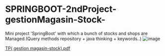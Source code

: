 # SPRINGBOOT-2ndProject-gestionMagasin-Stock-
Mini project 'SpringBoot' with which a bunch of stocks and shops are Managed.(Query methods repository + java thinking + keywords..) 
![image](https://user-images.githubusercontent.com/61351743/206875534-5dda9549-db1e-4153-be8b-e27332d61a67.png)

[TP( gestion magasin-stock).pdf](https://github.com/wissalsoudani/SPRINGBOOT-2ndProject-gestionMagasin-Stock-/files/10200974/TP.gestion.magasin-stock.pdf)
